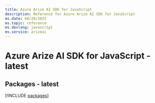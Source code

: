 ```yaml
---
title: Azure Arize AI SDK for JavaScript
description: Reference for Azure Arize AI SDK for JavaScript
ms.date: 08/20/2025
ms.topic: reference
ms.devlang: javascript
ms.service: arizeai
---
```

# Azure Arize AI SDK for JavaScript - latest
## Packages - latest
[!INCLUDE [packages](arize-ai-index.md)]